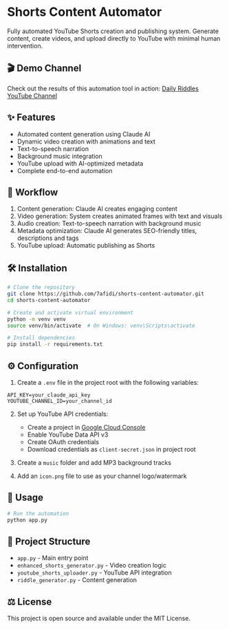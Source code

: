 # Shorts Content Automator

Fully automated YouTube Shorts creation and publishing system. Generate content, create videos, and upload directly to YouTube with minimal human intervention.

## 🎬 Demo Channel

Check out the results of this automation tool in action:
[Daily Riddles YouTube Channel](https://www.youtube.com/@DailyRiddlesUs)

## ✨ Features

- Automated content generation using Claude AI
- Dynamic video creation with animations and text
- Text-to-speech narration
- Background music integration
- YouTube upload with AI-optimized metadata
- Complete end-to-end automation

## 🔄 Workflow

1. Content generation: Claude AI creates engaging content
2. Video generation: System creates animated frames with text and visuals
3. Audio creation: Text-to-speech narration with background music
4. Metadata optimization: Claude AI generates SEO-friendly titles, descriptions and tags
5. YouTube upload: Automatic publishing as Shorts

## 🛠️ Installation

```bash
# Clone the repository
git clone https://github.com/7afidi/shorts-content-automator.git
cd shorts-content-automator

# Create and activate virtual environment
python -m venv venv
source venv/bin/activate  # On Windows: venv\Scripts\activate

# Install dependencies
pip install -r requirements.txt
```

## ⚙️ Configuration

1. Create a `.env` file in the project root with the following variables:
```
API_KEY=your_claude_api_key
YOUTUBE_CHANNEL_ID=your_channel_id
```

2. Set up YouTube API credentials:
   - Create a project in [Google Cloud Console](https://console.cloud.google.com/)
   - Enable YouTube Data API v3
   - Create OAuth credentials
   - Download credentials as `client-secret.json` in project root

3. Create a `music` folder and add MP3 background tracks
4. Add an `icon.png` file to use as your channel logo/watermark

## 🚀 Usage

```bash
# Run the automation
python app.py
```

## 📁 Project Structure

- `app.py` - Main entry point
- `enhanced_shorts_generator.py` - Video creation logic  
- `youtube_shorts_uploader.py` - YouTube API integration
- `riddle_generator.py` - Content generation

## ⚖️ License

This project is open source and available under the MIT License.
